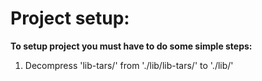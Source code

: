  # Project setup:
 
 **To setup project you must have to do some simple steps:**
 1. Decompress 'lib-tars/' from './lib/lib-tars/' to './lib/'
